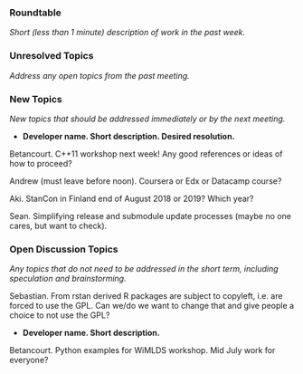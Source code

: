 ### Roundtable
_Short (less than 1 minute) description of work in the past week._

### Unresolved Topics
_Address any open topics from the past meeting._

### New Topics
_New topics that should be addressed immediately or by the next
meeting._

* __Developer name.  Short description.  Desired resolution.__

Betancourt. C++11 workshop next week!  Any good references or ideas of how to proceed?

Andrew (must leave before noon). Coursera or Edx or Datacamp course?

Aki. StanCon in Finland end of August 2018 or 2019? Which year?

Sean. Simplifying release and submodule update processes (maybe no one cares, but want to check). 


### Open Discussion Topics
_Any topics that do not need to be addressed in the short term,
including speculation and brainstorming._

Sebastian. From rstan derived R packages are subject to copyleft, i.e. are forced to use the GPL. Can we/do we want to change that and give people a choice to not use the GPL?

* __Developer name.  Short description.__

Betancourt.  Python examples for WiMLDS workshop.  Mid July work for everyone?